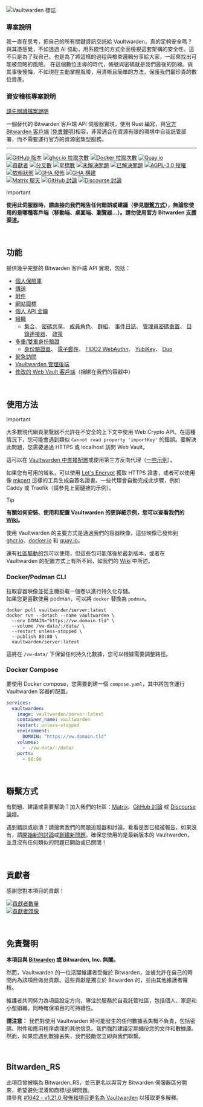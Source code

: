 ![Vaultwarden 標誌](./resources/vaultwarden-logo-auto.svg)

### 專案說明

我一直在思考，把自己的所有關鍵資訊交託給 Vaultwarden，真的足夠安全嗎？與其憑感覺，不如透過 AI 協助，用系統性的方式全面檢視這套架構的安全性。這不只是為了我自己，也是為了將這樣的過程與檢查邏輯分享給大家，一起來找出可能被忽略的風險。
在這個數位主導的時代，帳號與密碼就是我們最後的防線。與其事後懊悔，不如現在主動掌握風險，用清晰且簡單的方法，保護我們最珍貴的數位資產。

### 資安稽核專案說明

[請先閱讀檔案說明](檔案說明.md)

一個替代的 Bitwarden 客戶端 API 伺服器實現，使用 Rust 編寫，與[官方 Bitwarden 客戶端](https://bitwarden.com/download/) [[免責聲明](#免責聲明)]相容，非常適合在資源有限的環境中自我託管部署，而不需要運行官方的資源密集型服務。

---

[![GitHub 版本](https://img.shields.io/github/release/dani-garcia/vaultwarden.svg?style=for-the-badge&logo=vaultwarden&color=005AA4)](https://github.com/dani-garcia/vaultwarden/releases/latest)
[![ghcr.io 拉取次數](https://img.shields.io/badge/dynamic/json?style=for-the-badge&logo=github&logoColor=fff&color=005AA4&url=https%3A%2F%2Fipitio.github.io%2Fbackage%2Fdani-garcia%2Fvaultwarden%2Fvaultwarden.json&query=%24.downloads&label=ghcr.io%20pulls&cacheSeconds=14400)](https://github.com/dani-garcia/vaultwarden/pkgs/container/vaultwarden)
[![Docker 拉取次數](https://img.shields.io/docker/pulls/vaultwarden/server.svg?style=for-the-badge&logo=docker&logoColor=fff&color=005AA4&label=docker.io%20pulls)](https://hub.docker.com/r/vaultwarden/server)
[![Quay.io](https://img.shields.io/badge/quay.io-download-005AA4?style=for-the-badge&logo=redhat&cacheSeconds=14400)](https://quay.io/repository/vaultwarden/server) <br>
[![貢獻者](https://img.shields.io/github/contributors-anon/dani-garcia/vaultwarden.svg?style=flat-square&logo=vaultwarden&color=005AA4)](https://github.com/dani-garcia/vaultwarden/graphs/contributors)
[![分叉數](https://img.shields.io/github/forks/dani-garcia/vaultwarden.svg?style=flat-square&logo=github&logoColor=fff&color=005AA4)](https://github.com/dani-garcia/vaultwarden/network/members)
[![星標數](https://img.shields.io/github/stars/dani-garcia/vaultwarden.svg?style=flat-square&logo=github&logoColor=fff&color=005AA4)](https://github.com/dani-garcia/vaultwarden/stargazers)
[![未解決問題](https://img.shields.io/github/issues/dani-garcia/vaultwarden.svg?style=flat-square&logo=github&logoColor=fff&color=005AA4&cacheSeconds=300)](https://github.com/dani-garcia/vaultwarden/issues)
[![已解決問題](https://img.shields.io/github/issues-closed/dani-garcia/vaultwarden.svg?style=flat-square&logo=github&logoColor=fff&color=005AA4&cacheSeconds=300)](https://github.com/dani-garcia/vaultwarden/issues?q=is%3Aissue+is%3Aclosed)
[![AGPL-3.0 授權](https://img.shields.io/github/license/dani-garcia/vaultwarden.svg?style=flat-square&logo=vaultwarden&color=944000&cacheSeconds=14400)](https://github.com/dani-garcia/vaultwarden/blob/main/LICENSE.txt) <br>
[![依賴狀態](https://img.shields.io/badge/dynamic/xml?url=https%3A%2F%2Fdeps.rs%2Frepo%2Fgithub%2Fdani-garcia%2Fvaultwarden%2Fstatus.svg&query=%2F*%5Blocal-name()%3D'svg'%5D%2F*%5Blocal-name()%3D'g'%5D%5B2%5D%2F*%5Blocal-name()%3D'text'%5D%5B4%5D&style=flat-square&logo=rust&label=dependencies&color=005AA4)](https://deps.rs/repo/github/dani-garcia/vaultwarden)
[![GHA 發佈](https://img.shields.io/github/actions/workflow/status/dani-garcia/vaultwarden/release.yml?style=flat-square&logo=github&logoColor=fff&label=Release%20Workflow)](https://github.com/dani-garcia/vaultwarden/actions/workflows/release.yml)
[![GHA 構建](https://img.shields.io/github/actions/workflow/status/dani-garcia/vaultwarden/build.yml?style=flat-square&logo=github&logoColor=fff&label=Build%20Workflow)](https://github.com/dani-garcia/vaultwarden/actions/workflows/build.yml) <br>
[![Matrix 聊天](https://img.shields.io/matrix/vaultwarden:matrix.org.svg?style=flat-square&logo=matrix&logoColor=fff&color=953B00&cacheSeconds=14400)](https://matrix.to/#/#vaultwarden:matrix.org)
[![GitHub 討論](https://img.shields.io/github/discussions/dani-garcia/vaultwarden?style=flat-square&logo=github&logoColor=fff&color=953B00&cacheSeconds=300)](https://github.com/dani-garcia/vaultwarden/discussions)
[![Discourse 討論](https://img.shields.io/discourse/topics?server=https%3A%2F%2Fvaultwarden.discourse.group%2F&style=flat-square&logo=discourse&color=953B00)](https://vaultwarden.discourse.group/)

> [!IMPORTANT]
> **使用此伺服器時，請直接向我們報告任何錯誤或建議（參見[聯繫方式](#聯繫方式)），無論您使用的是哪種客戶端（移動端、桌面端、瀏覽器...）。請勿使用官方 Bitwarden 支援渠道。**

<br>

## 功能

提供幾乎完整的 Bitwarden 客戶端 API 實現，包括：

 * [個人保險庫](https://bitwarden.com/help/managing-items/)
 * [傳送](https://bitwarden.com/help/about-send/)
 * [附件](https://bitwarden.com/help/attachments/)
 * [網站圖標](https://bitwarden.com/help/website-icons/)
 * [個人 API 金鑰](https://bitwarden.com/help/personal-api-key/)
 * [組織](https://bitwarden.com/help/getting-started-organizations/)
   - [集合](https://bitwarden.com/help/about-collections/)、
     [密碼共享](https://bitwarden.com/help/sharing/)、
     [成員角色](https://bitwarden.com/help/user-types-access-control/)、
     [群組](https://bitwarden.com/help/about-groups/)、
     [事件日誌](https://bitwarden.com/help/event-logs/)、
     [管理員密碼重置](https://bitwarden.com/help/admin-reset/)、
     [目錄連接器](https://bitwarden.com/help/directory-sync/)、
     [政策](https://bitwarden.com/help/policies/)
 * [多重/雙重身份驗證](https://bitwarden.com/help/bitwarden-field-guide-two-step-login/)
   - [身份驗證器](https://bitwarden.com/help/setup-two-step-login-authenticator/)、
     [電子郵件](https://bitwarden.com/help/setup-two-step-login-email/)、
     [FIDO2 WebAuthn](https://bitwarden.com/help/setup-two-step-login-fido/)、
     [YubiKey](https://bitwarden.com/help/setup-two-step-login-yubikey/)、
     [Duo](https://bitwarden.com/help/setup-two-step-login-duo/)
 * [緊急訪問](https://bitwarden.com/help/emergency-access/)
 * [Vaultwarden 管理後端](https://github.com/dani-garcia/vaultwarden/wiki/Enabling-admin-page)
 * [修改的 Web Vault 客戶端](https://github.com/dani-garcia/bw_web_builds)（捆綁在我們的容器中）

<br>

## 使用方法

> [!IMPORTANT]
> 大多數現代網頁瀏覽器不允許在不安全的上下文中使用 Web Crypto API。在這種情況下，您可能會遇到類似 `Cannot read property 'importKey'` 的錯誤。要解決此問題，您需要通過 HTTPS 或 localhost 訪問 Web Vault。
>
>這可以在 [Vaultwarden 中直接配置](https://github.com/dani-garcia/vaultwarden/wiki/Enabling-HTTPS)或使用第三方反向代理（[一些示例](https://github.com/dani-garcia/vaultwarden/wiki/Proxy-examples)）。
>
>如果您有可用的域名，可以使用 [Let's Encrypt](https://letsencrypt.org/) 獲取 HTTPS 證書，或者可以使用像 [mkcert](https://github.com/FiloSottile/mkcert) 這樣的工具生成自簽名證書。一些代理會自動完成此步驟，例如 Caddy 或 Traefik（請參見上面鏈接的示例）。

> [!TIP]
>**有關如何安裝、使用和配置 Vaultwarden 的更詳細示例，您可以查看我們的 [Wiki](https://github.com/dani-garcia/vaultwarden/wiki)。**

使用 Vaultwarden 的主要方式是通過我們的容器映像，這些映像已發佈到 [ghcr.io](https://github.com/dani-garcia/vaultwarden/pkgs/container/vaultwarden)、[docker.io](https://hub.docker.com/r/vaultwarden/server) 和 [quay.io](https://quay.io/repository/vaultwarden/server)。

還有[社區驅動的包](https://github.com/dani-garcia/vaultwarden/wiki/Third-party-packages)可以使用，但這些包可能落後於最新版本，或者在 Vaultwarden 的配置方式上有所不同，如我們的 [Wiki](https://github.com/dani-garcia/vaultwarden/wiki) 中所述。

### Docker/Podman CLI

拉取容器映像並從主機掛載一個卷以進行持久化存儲。<br>
如果您更喜歡使用 podman，可以將 `docker` 替換為 `podman`。

```shell
docker pull vaultwarden/server:latest
docker run --detach --name vaultwarden \
  --env DOMAIN="https://vw.domain.tld" \
  --volume /vw-data/:/data/ \
  --restart unless-stopped \
  --publish 80:80 \
  vaultwarden/server:latest
```

這將在 `/vw-data/` 下保留任何持久化數據，您可以根據需要調整路徑。

### Docker Compose

要使用 Docker compose，您需要創建一個 `compose.yaml`，其中將包含運行 Vaultwarden 容器的配置。

```yaml
services:
  vaultwarden:
    image: vaultwarden/server:latest
    container_name: vaultwarden
    restart: unless-stopped
    environment:
      DOMAIN: "https://vw.domain.tld"
    volumes:
      - ./vw-data/:/data/
    ports:
      - 80:80
```

<br>

## 聯繫方式

有問題、建議或需要幫助？加入我們的社區：[Matrix](https://matrix.to/#/#vaultwarden:matrix.org)、[GitHub 討論](https://github.com/dani-garcia/vaultwarden/discussions) 或 [Discourse 論壇](https://vaultwarden.discourse.group/)。

遇到錯誤或崩潰？請搜索我們的問題追蹤器和討論，看看是否已經被報告。如果沒有，請[開始新的討論](https://github.com/dani-garcia/vaultwarden/discussions)或[創建新問題](https://github.com/dani-garcia/vaultwarden/issues/)。確保您使用的是最新版本的 Vaultwarden，並且沒有任何類似的問題已開啟或已關閉！

<br>

## 貢獻者

感謝您對本項目的貢獻！

[![貢獻者數量](https://img.shields.io/github/contributors-anon/dani-garcia/vaultwarden?style=for-the-badge&logo=vaultwarden&color=005AA4)](https://github.com/dani-garcia/vaultwarden/graphs/contributors)<br>
[![貢獻者頭像](https://contributors-img.web.app/image?repo=dani-garcia/vaultwarden)](https://github.com/dani-garcia/vaultwarden/graphs/contributors)

<br>

## 免責聲明

**本項目與 [Bitwarden](https://bitwarden.com/) 或 Bitwarden, Inc. 無關。**

然而，Vaultwarden 的一位活躍維護者受僱於 Bitwarden，並被允許在自己的時間內為該項目做出貢獻。這些貢獻是獨立於 Bitwarden 的，並由其他維護者審核。

維護者共同努力為項目設定方向，專注於服務於自我託管社區，包括個人、家庭和小型組織，同時確保項目的可持續性。

**請注意：** 我們對使用 Vaultwarden 時可能發生的任何數據丟失概不負責，包括密碼、附件和應用程序處理的其他信息。我們強烈建議定期備份您的文件和數據庫。然而，如果您遇到數據丟失，我們鼓勵您立即與我們聯繫。

<br>

## Bitwarden_RS

此項目曾被稱為 Bitwarden_RS，並已更名以與官方 Bitwarden 伺服器區分開來，希望避免混淆和商標/品牌問題。<br>
請參見 [#1642 - v1.21.0 發佈和項目更名為 Vaultwarden](https://github.com/dani-garcia/vaultwarden/discussions/1642) 以獲取更多解釋。
